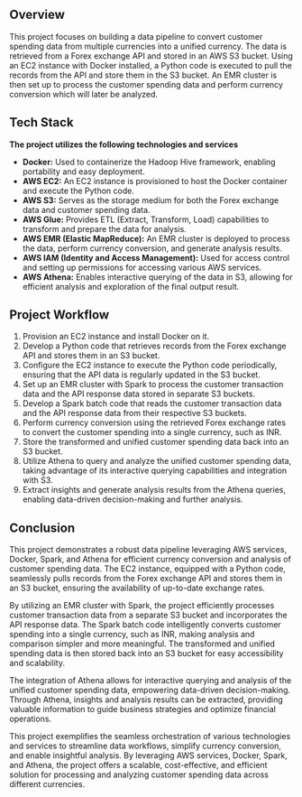 ## Overview
This project focuses on building a data pipeline to convert customer spending data from multiple currencies into a unified currency. The data is retrieved from a Forex exchange API and stored in an AWS S3 bucket. Using an EC2 instance with Docker installed, a Python code is executed to pull the records from the API and store them in the S3 bucket. An EMR cluster is then set up to process the customer spending data and perform currency conversion which will later be analyzed. 

## Tech Stack

**The project utilizes the following technologies and services**

* **Docker:** Used to containerize the Hadoop Hive framework, enabling portability and easy deployment.
* **AWS EC2:** An EC2 instance is provisioned to host the Docker container and execute the Python code.
* **AWS S3:** Serves as the storage medium for both the Forex exchange data and customer spending data.
* **AWS Glue:** Provides ETL (Extract, Transform, Load) capabilities to transform and prepare the data for analysis.
* **AWS EMR (Elastic MapReduce):** An EMR cluster is deployed to process the data, perform currency conversion, and generate analysis results.
* **AWS IAM (Identity and Access Management):** Used for access control and setting up permissions for accessing various AWS services.
* **AWS Athena:** Enables interactive querying of the data in S3, allowing for efficient analysis and exploration of the final output result.

## Project Workflow

1. Provision an EC2 instance and install Docker on it.
2. Develop a Python code that retrieves records from the Forex exchange API and stores them in an S3 bucket.
3. Configure the EC2 instance to execute the Python code periodically, ensuring that the API data is regularly updated in the S3 bucket.
4. Set up an EMR cluster with Spark to process the customer transaction data and the API response data stored in separate S3 buckets.
5. Develop a Spark batch code that reads the customer transaction data and the API response data from their respective S3 buckets.
6. Perform currency conversion using the retrieved Forex exchange rates to convert the customer spending into a single currency, such as INR.
7. Store the transformed and unified customer spending data back into an S3 bucket.
8. Utilize Athena to query and analyze the unified customer spending data, taking advantage of its interactive querying capabilities and integration with S3.
9. Extract insights and generate analysis results from the Athena queries, enabling data-driven decision-making and further analysis.

## Conclusion
This project demonstrates a robust data pipeline leveraging AWS services, Docker, Spark, and Athena for efficient currency conversion and analysis of customer spending data. The EC2 instance, equipped with a Python code, seamlessly pulls records from the Forex exchange API and stores them in an S3 bucket, ensuring the availability of up-to-date exchange rates.

By utilizing an EMR cluster with Spark, the project efficiently processes customer transaction data from a separate S3 bucket and incorporates the API response data. The Spark batch code intelligently converts customer spending into a single currency, such as INR, making analysis and comparison simpler and more meaningful. The transformed and unified spending data is then stored back into an S3 bucket for easy accessibility and scalability.

The integration of Athena allows for interactive querying and analysis of the unified customer spending data, empowering data-driven decision-making. Through Athena, insights and analysis results can be extracted, providing valuable information to guide business strategies and optimize financial operations.

This project exemplifies the seamless orchestration of various technologies and services to streamline data workflows, simplify currency conversion, and enable insightful analysis. By leveraging AWS services, Docker, Spark, and Athena, the project offers a scalable, cost-effective, and efficient solution for processing and analyzing customer spending data across different currencies.
